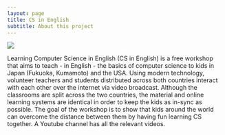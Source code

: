 ```yaml
---
layout: page
title: CS in English
subtitle: About this project
---
```


![](/img/Csinenglishlogo.jpg)

Learning Computer Science in English (CS in English) is a free
workshop that aims to teach - in English - the basics of computer
science to kids in Japan (Fukuoka, Kumamoto) and the USA. Using modern
technology, volunteer teachers and students distributed across both
countries interact with each other over the internet via video
broadcast. Although the classrooms are split across the two countries,
the material and online learning systems are identical in order to
keep the kids as in-sync as possible. The goal of the workshop is to
show that kids around the world can overcome the distance between them
by having fun learning CS together.  A Youtube channel has all the
relevant videos.